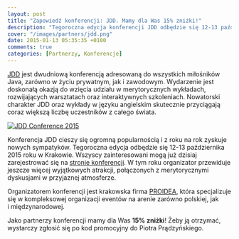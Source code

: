 ```yaml
---
layout: post
title: "Zapowiedź konferencji: JDD. Mamy dla Was 15% zniżki!"
description: "Tegoroczna edycja konferencji JDD odbędzie się 12-13 października 2015 w Krakowie."
cover: "/images/partners/jdd.png"
date: 2015-01-13 05:35:35 +0100
comments: true
categories: [Partnerzy, Konferencje]
---
```

<a href="http://jdd.org.pl" target="_blank">JDD</a> jest dwudniową konferencją adresowaną do wszystkich miłośników Java, zarówno w&nbsp;życiu prywatnym, jak i&nbsp;zawodowym. Wydarzenie jest doskonałą okazją do wzięcia udziału w&nbsp;merytorycznych wykładach, rozwijających warsztatach oraz interaktywnych szkoleniach. Nowatorski charakter JDD oraz wykłady w&nbsp;języku angielskim skutecznie przyciągają coraz większą liczbę uczestników z&nbsp;całego świata.<!--more-->

<div class="row text-center" style="margin-bottom:10px;">
  <div class="col-md-12">
    <a class="no-text-decoration" href="http://jdd.org.pl" target="_blank">
      <img class="no-border" src="{{ root_url }}/images/partners/jdd.png" alt="JDD Conference 2015" />
    </a>
  </div>
</div>

Konferencja JDD cieszy się ogromną popularnością i&nbsp;z&nbsp;roku na rok zyskuje nowych sympatyków. Tegoroczna edycja odbędzie się 12-13 października 2015 roku w&nbsp;Krakowie. Wszyscy zainteresowani mogą już dzisiaj zarejestrować się na <a href="https://rejestracja.proidea.org.pl/registration/form.html?conferenceId=6DA370F515629554D9F2E744725CFB1E" target="_blank">stronie konferencji</a>. W&nbsp;tym roku organizator przewiduje jeszcze więcej wyjątkowych atrakcji, połączonych z&nbsp;merytorycznymi dyskusjami w&nbsp;przyjaznej atmosferze.

Organizatorem konferencji jest krakowska firma <a href="http://www.proidea.org.pl" target="_blank">PROIDEA</a>, która specjalizuje się w&nbsp;kompleksowej organizacji eventów na arenie zarówno polskiej, jak i&nbsp;międzynarodowej.

Jako partnerzy konferencji mamy dla Was **15% zniżki**! Żeby ją otrzymać, wystarczy zgłosić się po kod promocyjny do Piotra Prądzyńskiego.